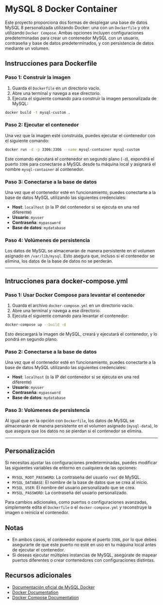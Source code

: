 # MySQL 8 Docker Container

Este proyecto proporciona dos formas de desplegar una base de datos MySQL 8 personalizada utilizando Docker: una con un `Dockerfile` y otra utilizando `Docker Compose`. Ambas opciones incluyen configuraciones predeterminadas para crear un contenedor MySQL con un usuario, contraseña y base de datos predeterminados, y con persistencia de datos mediante un volumen.

## Instrucciones para Dockerfile

### Paso 1: Construir la imagen

1. Guarda el `Dockerfile` en un directorio vacío.
2. Abre una terminal y navega a ese directorio.
3. Ejecuta el siguiente comando para construir la imagen personalizada de MySQL:

```bash
docker build -t mysql-custom .
```

### Paso 2: Ejecutar el contenedor

Una vez que la imagen esté construida, puedes ejecutar el contenedor con el siguiente comando:

```bash
docker run -d -p 3306:3306 --name mysql-container mysql-custom
```

Este comando ejecutará el contenedor en segundo plano (`-d`), expondrá el puerto `3306` para conectarse a MySQL desde tu máquina local y asignará el nombre `mysql-container` al contenedor.

### Paso 3: Conectarse a la base de datos

Una vez que el contenedor esté en funcionamiento, puedes conectarte a la base de datos MySQL utilizando las siguientes credenciales:

- **Host**: `localhost` (o la IP del contenedor si se ejecuta en una red diferente)
- **Usuario**: `myuser`
- **Contraseña**: `mypassword`
- **Base de datos**: `mydatabase`

### Paso 4: Volúmenes de persistencia

Los datos de MySQL se almacenarán de manera persistente en el volumen asignado en `/var/lib/mysql`. Esto asegura que, incluso si el contenedor se elimina, los datos de la base de datos no se perderán.

---

## Intrucciones para docker-compose.yml


### Paso 1: Usar Docker Compose para levantar el contenedor

1. Guarda el archivo `docker-compose.yml` en un directorio vacío.
2. Abre una terminal y navega a ese directorio.
3. Ejecuta el siguiente comando para levantar el contenedor:

```bash
docker-compose up --build -d
```

Esto descargará la imagen de MySQL, creará y ejecutará el contenedor, y lo pondrá en segundo plano.

### Paso 2: Conectarse a la base de datos

Una vez que el contenedor esté en funcionamiento, puedes conectarte a la base de datos MySQL utilizando las siguientes credenciales:

- **Host**: `localhost` (o la IP del contenedor si se ejecuta en una red diferente)
- **Usuario**: `myuser`
- **Contraseña**: `mypassword`
- **Base de datos**: `mydatabase`

### Paso 3: Volúmenes de persistencia

Al igual que en la opción con `Dockerfile`, los datos de MySQL se almacenarán de manera persistente en el volumen asignado (`mysql-data`), lo que asegura que los datos no se pierdan si el contenedor se elimina.

---

## Personalización

Si necesitas ajustar las configuraciones predeterminadas, puedes modificar las siguientes variables de entorno en cualquiera de las opciones:

- `MYSQL_ROOT_PASSWORD`: La contraseña del usuario `root` de MySQL.
- `MYSQL_DATABASE`: El nombre de la base de datos que se crea al inicio.
- `MYSQL_USER`: El nombre del usuario personalizado que se crea.
- `MYSQL_PASSWORD`: La contraseña del usuario personalizado.

Para cambios adicionales, como puertos o configuraciones avanzadas, simplemente edita el `Dockerfile` o el `docker-compose.yml` y reconstruye la imagen o reinicia el contenedor.

## Notas

- En ambos casos, el contenedor expone el puerto `3306`, por lo que debes asegurarte de que este puerto no esté en uso en tu máquina local antes de ejecutar el contenedor.
- Si deseas ejecutar múltiples instancias de MySQL, asegúrate de mapear puertos diferentes o crear contenedores con configuraciones distintas.

## Recursos adicionales

- [Documentación oficial de MySQL Docker](https://hub.docker.com/_/mysql)
- [Docker Documentation](https://docs.docker.com/)
- [Docker Compose Documentation](https://docs.docker.com/compose/)
